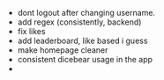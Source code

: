 - dont logout after changing username.
- add regex (consistently, backend)
- fix likes
- add leaderboard, like based i guess
- make homepage cleaner
- consistent dicebear usage in the app
-
